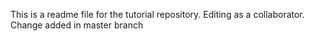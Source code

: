 This is a readme file for the tutorial repository.
Editing as a collaborator.
Change added in master branch
